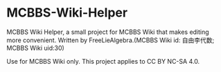 # MCBBS-Wiki-Helper
MCBBS Wiki Helper, a small project for MCBBS Wiki that makes editing more convenient.
Written by FreeLieAlgebra.(MCBBS Wiki id: 自由李代数; MCBBS Wiki uid:30)

Use for MCBBS Wiki only.
This project applies to CC BY NC-SA 4.0.
